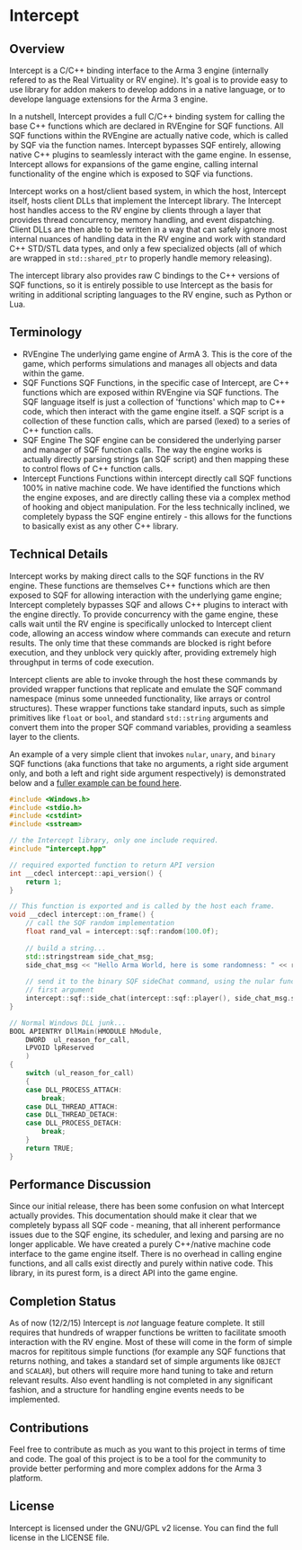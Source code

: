 # Intercept

## Overview

Intercept is a C/C++ binding interface to the Arma 3 engine (internally refered to as the Real Virtuality or RV engine). It's goal is to provide easy to use library for addon makers to develop addons in a native language, or to develope language extensions for the Arma 3 engine.

In a nutshell, Intercept provides a full C/C++ binding system for calling the base C++ functions which are declared in RVEngine for SQF functions. All SQF functions within the RVEngine are actually native code, which is called by SQF via the function names. Intercept bypasses SQF entirely, allowing native C++ plugins to seamlessly interact with the game engine. In essense, Intercept allows for expansions of the game engine, calling internal functionality of the engine which is exposed to SQF via functions. 

Intercept works on a host/client based system, in which the host, Intercept itself, hosts client DLLs that implement the Intercept library. The Intercept host handles access to the RV engine by clients through a layer that provides thread concurrency, memory handling, and event dispatching. Client DLLs are then able to be written in a way that can safely ignore most internal nuances of handling data in the RV engine and work with standard C++ STD/STL data types, and only a few specialized objects (all of which are wrapped in `std::shared_ptr` to properly handle memory releasing).

The intercept library also provides raw C bindings to the C++ versions of SQF functions, so it is entirely possible to use Intercept as the basis for writing in additional scripting languages to the RV engine, such as Python or Lua.

## Terminology 
* RVEngine 
The underlying game engine of ArmA 3. This is the core of the game, which performs simulations and manages all objects and data within the game. 
* SQF Functions
SQF Functions, in the specific case of Intercept, are C++ functions which are exposed within RVEngine via SQF functions. The SQF language itself is just a collection of 'functions' which map to C++ code, which then interact with the game engine itself. a SQF script is a collection of these function calls, which are parsed (lexed) to a series of C++ function calls. 
* SQF Engine
The SQF engine can be considered the underlying parser and manager of SQF function calls. The way the engine works is actually directly parsing strings (an SQF script) and then mapping these to control flows of C++ function calls. 
* Intercept Functions
Functions within intercept directly call SQF functions 100% in native machine code. We have identified the functions which the engine exposes, and are directly calling these via a complex method of hooking and object manipulation. For the less technically inclined, we completely bypass the SQF engine entirely - this allows for the functions to basically exist as any other C++ library. 

## Technical Details

Intercept works by making direct calls to the SQF functions in the RV engine. These functions are themselves C++ functions which are then exposed to SQF for allowing interaction with the underlying game engine; Intercept completely bypasses SQF and allows C++ plugins to interact with the engine directly. To provide concurrency with the game engine, these calls wait until the RV engine is specifically unlocked to Intercept client code, allowing an access window where commands can execute and return results. The only time that these commands are blocked is right before execution, and they unblock very quickly after, providing extremely high throughput in terms of code execution. 

Intercept clients are able to invoke through the host these commands by provided wrapper functions that replicate and emulate the SQF command namespace (minus some unneeded functionality, like arrays or control structures). These wrapper functions take standard inputs, such as simple primitives like `float` or `bool`, and standard `std::string` arguments and convert them into the proper SQF command variables, providing a seamless layer to the clients.

An example of a very simple client that invokes `nular`, `unary`, and `binary` SQF functions (aka functions that take no arguments, a right side argument only, and both a left and right side argument respectively) is demonstrated below and a [fuller example can be found here](src/client).

```c++
#include <Windows.h>
#include <stdio.h>
#include <cstdint>
#include <sstream>

// the Intercept library, only one include required.
#include "intercept.hpp"

// required exported function to return API version
int __cdecl intercept::api_version() {
    return 1;
}

// This function is exported and is called by the host each frame.
void __cdecl intercept::on_frame() {
    // call the SQF random implementation
    float rand_val = intercept::sqf::random(100.0f);
    
    // build a string...
    std::stringstream side_chat_msg;
    side_chat_msg << "Hello Arma World, here is some randomness: " << rand_val;
    
    // send it to the binary SQF sideChat command, using the nular function player as the
    // first argument
    intercept::sqf::side_chat(intercept::sqf::player(), side_chat_msg.str());
}

// Normal Windows DLL junk...
BOOL APIENTRY DllMain(HMODULE hModule,
    DWORD  ul_reason_for_call,
    LPVOID lpReserved
    )
{
    switch (ul_reason_for_call)
    {
    case DLL_PROCESS_ATTACH:
        break;
    case DLL_THREAD_ATTACH:
    case DLL_THREAD_DETACH:
    case DLL_PROCESS_DETACH:
        break;
    }
    return TRUE;
}
```

## Performance Discussion

Since our initial release, there has been some confusion on what Intercept actually provides. This documentation should make it clear that we completely bypass all SQF code - meaning, that all inherent performance issues due to the SQF engine, its scheduler, and lexing and parsing are no longer applicable. We have created a purely C++/native machine code interface to the game engine itself. There is no overhead in calling engine functions, and all calls exist directly and purely within native code. This library, in its purest form, is a direct API into the game engine.


## Completion Status

As of now (12/2/15) Intercept is _not_ language feature complete. It still requires that hundreds of wrapper functions be written to facilitate smooth interaction with the RV engine. Most of these will come in the form of simple macros for repititous simple functions (for example any SQF functions that returns nothing, and takes a standard set of simple arguments like `OBJECT` and `SCALAR`), but others will require more hand tuning to take and return relevant results. Also event handling is not completed in any significant fashion, and a structure for handling engine events needs to be implemented.

## Contributions

Feel free to contribute as much as you want to this project in terms of time and code. The goal of this project is to be a tool for the community to provide better performing and more complex addons for the Arma 3 platform.

## License

Intercept is licensed under the GNU/GPL v2 license. You can find the full license in the LICENSE file.

